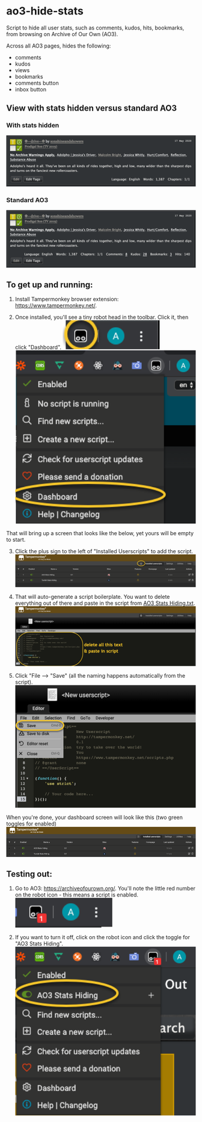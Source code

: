 # ao3-hide-stats
Script to hide all user stats, such as comments, kudos, hits, bookmarks, from browsing on Archive of Our Own (AO3).

Across all AO3 pages, hides the following:
- comments
- kudos
- views
- bookmarks
- comments button
- inbox button

## View with stats hidden versus standard AO3
### With stats hidden
![After](https://github.com/aceboxn/ao3-hide-stats/blob/master/statshiding/10.png)
### Standard AO3
![Before](https://github.com/aceboxn/ao3-hide-stats/blob/master/statshiding/9.png)

## To get up and running:
1. Install Tampermonkey browser extension: https://www.tampermonkey.net/.

2. Once installed, you'll see a tiny robot head in the toolbar. Click it, then click "Dashboard".
![2a](https://github.com/aceboxn/ao3-hide-stats/blob/master/statshiding/1.png)
![2b](https://github.com/aceboxn/ao3-hide-stats/blob/master/statshiding/2.png)

That will bring up a screen that looks like the below, yet yours will be empty to start.

3. Click the plus sign to the left of "Installed Userscripts" to add the script.
![3](https://github.com/aceboxn/ao3-hide-stats/blob/master/statshiding/3.png)

4. That will auto-generate a script boilerplate. You want to delete everything out of there and paste in the script from [AO3 Stats Hiding.txt](https://github.com/aceboxn/ao3-hide-stats/blob/master/AO3%20Stats%20Hiding.txt).
![4](https://github.com/aceboxn/ao3-hide-stats/blob/master/statshiding/4.png)

5. Click "File --> "Save" (all the naming happens automatically from the script).
![5a](https://github.com/aceboxn/ao3-hide-stats/blob/master/statshiding/5.png)

When you're done, your dashboard screen will look like this (two green toggles for enabled)
![5b](https://github.com/aceboxn/ao3-hide-stats/blob/master/statshiding/6.png)

## Testing out:
1. Go to AO3: https://archiveofourown.org/. You'll note the little red number on the robot icon - this means a script is enabled.
![1](https://github.com/aceboxn/ao3-hide-stats/blob/master/statshiding/7.png)

2. If you want to turn it off, click on the robot icon and click the toggle for "AO3 Stats Hiding".
![2](https://github.com/aceboxn/ao3-hide-stats/blob/master/statshiding/8.png)
